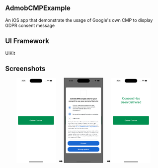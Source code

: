 ## AdmobCMPExample
An iOS app that demonstrate the usage of Google's own CMP to display GDPR consent message

## UI Framework
UIKit

## Screenshots

<p align="center">
  <img alt="Photo of Landing Page" title="Photo of Landing Page" src="Screenshots/ss1.png" width="25%">
  &nbsp; ➡
  <img alt="Photo of GDPR Prompt" title="Photo of GDPR Prompt" src="Screenshots/ss2.png" width="25%">
  &nbsp; ➡
  <img alt="Photo of Consent Status" title="Photo of Consent Status" src="Screenshots/ss3.png" width="25%">
</p>
